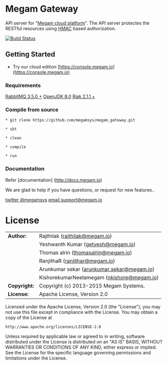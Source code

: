 Megam Gateway
================

API server for "[Megam cloud platform](https://www.megam.io)". The API server protectes the RESTful resources using [HMAC](http://www.ietf.org/rfc/rfc2104.txt) based authorization.

[![Build Status](https://travis-ci.org/megamsys/megam_gateway.png)](https://travis-ci.org/megamsys/megam_gateway)

## Getting Started

* Try our cloud  edition [https://console.megam.io](https://console.megam.io)


### Requirements

>
[RabbitMQ 3.5.0 +](http://www.rabbitmq.com)
[OpenJDK 8.0](http://openjdk.java.net/install/index.html)
[Riak 2.1.1 +](http://docs.basho.com/riak/latest/downloads/)


### Compile from source

```
* git clone https://github.com/megamsys/megam_gateway.git

* sbt

* clean

* compile

* run

```


### Documentation

Refer [documentation] (http://docs.megam.io)



We are glad to help if you have questions, or request for new features..

[twitter @megamsys](http://twitter.com/megamsys) [email support@megam.io](<support@megam.io>)


# License

|                      |                                          |
|:---------------------|:-----------------------------------------|
| **Author:**          | Rajthilak (<rajthilak@megam.io>)
|	    	       	       | Yeshwanth Kumar (<getyesh@megam.io>)
|                      | Thomas alrin (<thomasalrin@megam.io>)
|                      | RanjithaR (<ranjithar@megam.io>)  
|                      | Arunkumar sekar (<arunkumar.sekar@megam.io>)  
|		       	           | KishorekumarNeelamegam (<nkishore@megam.io>)
| **Copyright:**       | Copyright (c) 2013-2015 Megam Systems.
| **License:**         | Apache License, Version 2.0

Licensed under the Apache License, Version 2.0 (the "License");
you may not use this file except in compliance with the License.
You may obtain a copy of the License at

    http://www.apache.org/licenses/LICENSE-2.0

Unless required by applicable law or agreed to in writing, software
distributed under the License is distributed on an "AS IS" BASIS,
WITHOUT WARRANTIES OR CONDITIONS OF ANY KIND, either express or implied.
See the License for the specific language governing permissions and
limitations under the License.
